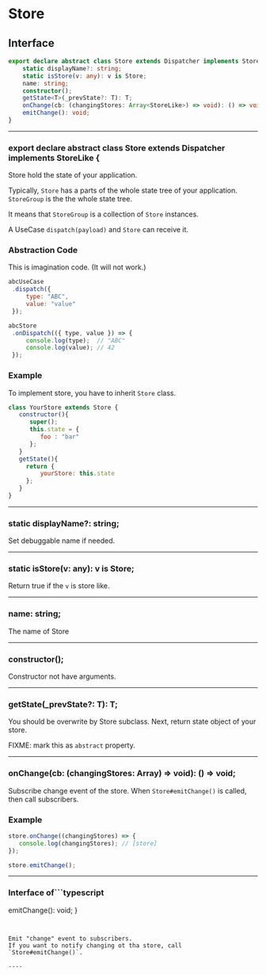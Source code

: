# Store
<!-- THIS DOCUMENT IS AUTOMATICALLY GENERATED FROM src/*.ts -->
<!-- Please edit src/*.ts and `npm run build:docs:api` -->


## Interface

```typescript
export declare abstract class Store extends Dispatcher implements StoreLike {
    static displayName?: string;
    static isStore(v: any): v is Store;
    name: string;
    constructor();
    getState<T>(_prevState?: T): T;
    onChange(cb: (changingStores: Array<StoreLike>) => void): () => void;
    emitChange(): void;
}
```

----

### export declare abstract class Store extends Dispatcher implements StoreLike {


Store hold the state of your application.

Typically, `Store` has a parts of the whole state tree of your application.
`StoreGroup` is the the whole state tree.

It means that `StoreGroup` is a collection of `Store` instances.

A UseCase `dispatch(payload)` and `Store` can receive it.

### Abstraction Code

This is imagination code. (It will not work.)

```js
abcUseCase
 .dispatch({
     type: "ABC",
     value: "value"
 });

abcStore
 .onDispatch(({ type, value }) => {
     console.log(type);  // "ABC"
     console.log(value); // 42
 });
```

### Example

To implement store, you have to inherit `Store` class.

```js
class YourStore extends Store {
   constructor(){
      super();
      this.state = {
         foo : "bar"
      };
   }
   getState(){
     return {
         yourStore: this.state
     };
   }
}
```

----

### static displayName?: string;


Set debuggable name if needed.

----

### static isStore(v: any): v is Store;


Return true if the `v` is store like.

----

### name: string;


The name of Store

----

### constructor();


Constructor not have arguments.

----

### getState<T>(_prevState?: T): T;


You should be overwrite by Store subclass.
Next, return state object of your store.

FIXME: mark this as `abstract` property.

----

### onChange(cb: (changingStores: Array<StoreLike>) => void): () => void;


Subscribe change event of the store.
When `Store#emitChange()` is called, then call subscribers.

### Example

```js
store.onChange((changingStores) => {
   console.log(changingStores); // [store]
});

store.emitChange();
```

----

### Interface of```typescript
emitChange(): void;
}
```


Emit "change" event to subscribers.
If you want to notify changing ot tha store, call `Store#emitChange()`.

----

